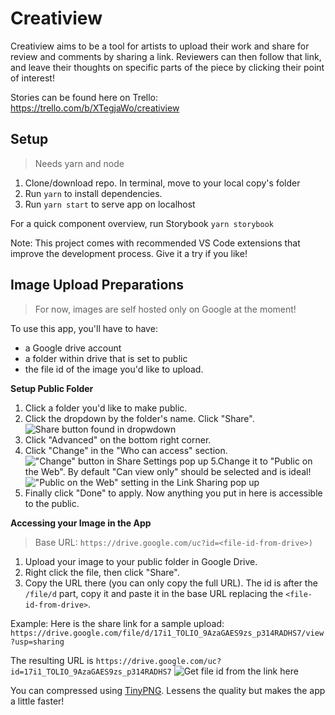 # Creatiview

Creatiview aims to be a tool for artists to upload their work and share for review and comments by sharing a link. Reviewers can then follow that link, and leave their thoughts on specific parts of the piece by clicking their point of interest!

Stories can be found here on Trello: https://trello.com/b/XTegjaWo/creatiview

## Setup

> Needs yarn and node

1. Clone/download repo. In terminal, move to your local copy's folder
2. Run `yarn` to install dependencies.
3. Run `yarn start` to serve app on localhost

For a quick component overview, run Storybook
`yarn storybook`

Note: This project comes with recommended VS Code extensions that improve the development process. Give it a try if you like!

## Image Upload Preparations

> For now, images are self hosted only on Google at the moment!

To use this app, you'll have to have:
-  a Google drive account
- a folder within drive that is set to public
-  the file id of the image you'd like to upload.

**Setup Public Folder**
1. Click a folder you'd like to make public.
2. Click the dropdown by the folder's name. Click "Share". 
![Share button found in dropwdown](https://drive.google.com/uc?id=1ea0VtWHky4CHgrNPawrBpyhHqyRYDYN5)
3. Click "Advanced" on the bottom right corner.
4. Click "Change" in the "Who can access" section.
!["Change" button in Share Settings pop up](https://drive.google.com/uc?id=1unRKpP-K0xAz4NaucDC3mu-4Hm4VL7bN)
5.Change it to "Public on the Web". By default "Can view only" should be selected and is ideal!
!["Public on the Web" setting in the Link Sharing pop up](https://drive.google.com/uc?id=1Kr4UYLETie_KKlLSBG4U1kaJkQw5GnEM)
6. Finally click "Done" to apply. 
Now anything you put in here is accessible to the public.

**Accessing your Image in the App**
> Base URL: `https://drive.google.com/uc?id=<file-id-from-drive>)`
1. Upload your image to your public folder in Google Drive.
2. Right click the file, then click "Share".
3. Copy the URL there (you can only copy the full URL). The id is after the `/file/d` part,
  copy it and paste it in the base URL replacing the `<file-id-from-drive>`.
  
  Example:
  Here is the share link for a sample upload:
  `https://drive.google.com/file/d/17i1_TOLIO_9AzaGAES9zs_p314RADHS7/view?usp=sharing`
  
  The resulting URL is
  `https://drive.google.com/uc?id=17i1_TOLIO_9AzaGAES9zs_p314RADHS7`
  ![Get file id from the link here](https://drive.google.com/uc?id=1nJlFQnMPws8YlRSRNHSW8TkGpVIkMTwP)

You can compressed using [TinyPNG](https://tinypng.com/). Lessens the quality but makes the app a little faster!

